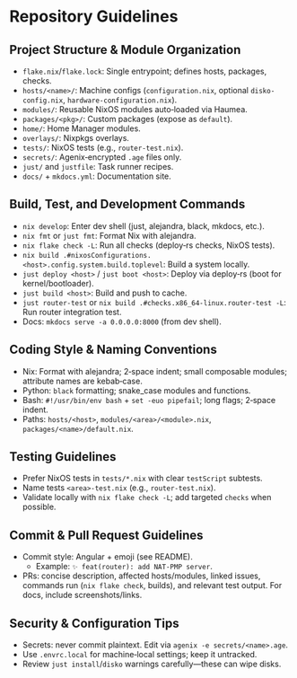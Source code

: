 # Repository Guidelines

## Project Structure & Module Organization
- `flake.nix`/`flake.lock`: Single entrypoint; defines hosts, packages, checks.
- `hosts/<name>/`: Machine configs (`configuration.nix`, optional `disko-config.nix`, `hardware-configuration.nix`).
- `modules/`: Reusable NixOS modules auto‑loaded via Haumea.
- `packages/<pkg>/`: Custom packages (expose as `default`).
- `home/`: Home Manager modules.
- `overlays/`: Nixpkgs overlays.
- `tests/`: NixOS tests (e.g., `router-test.nix`).
- `secrets/`: Agenix‑encrypted `.age` files only.
- `just/` and `justfile`: Task runner recipes.
- `docs/` + `mkdocs.yml`: Documentation site.

## Build, Test, and Development Commands
- `nix develop`: Enter dev shell (just, alejandra, black, mkdocs, etc.).
- `nix fmt` or `just fmt`: Format Nix with alejandra.
- `nix flake check -L`: Run all checks (deploy‑rs checks, NixOS tests).
- `nix build .#nixosConfigurations.<host>.config.system.build.toplevel`: Build a system locally.
- `just deploy <host>` / `just boot <host>`: Deploy via deploy‑rs (boot for kernel/bootloader).
- `just build <host>`: Build and push to cache.
- `just router-test` or `nix build .#checks.x86_64-linux.router-test -L`: Run router integration test.
- Docs: `mkdocs serve -a 0.0.0.0:8000` (from dev shell).

## Coding Style & Naming Conventions
- Nix: Format with alejandra; 2‑space indent; small composable modules; attribute names are kebab‑case.
- Python: `black` formatting; snake_case modules and functions.
- Bash: `#!/usr/bin/env bash` + `set -euo pipefail`; long flags; 2‑space indent.
- Paths: `hosts/<host>`, `modules/<area>/<module>.nix`, `packages/<name>/default.nix`.

## Testing Guidelines
- Prefer NixOS tests in `tests/*.nix` with clear `testScript` subtests.
- Name tests `<area>-test.nix` (e.g., `router-test.nix`).
- Validate locally with `nix flake check -L`; add targeted `checks` when possible.

## Commit & Pull Request Guidelines
- Commit style: Angular + emoji (see README).
  - Example: `✨ feat(router): add NAT-PMP server`.
- PRs: concise description, affected hosts/modules, linked issues, commands run (`nix flake check`, builds), and relevant test output. For docs, include screenshots/links.

## Security & Configuration Tips
- Secrets: never commit plaintext. Edit via `agenix -e secrets/<name>.age`.
- Use `.envrc.local` for machine‑local settings; keep it untracked.
- Review `just install`/`disko` warnings carefully—these can wipe disks.
